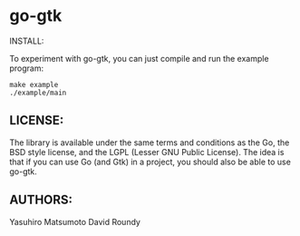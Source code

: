 go-gtk
======

INSTALL:

  To experiment with go-gtk, you can just compile and run the example
  program:

    make example
    ./example/main

LICENSE:
-------

  The library is available under the same terms and conditions as the Go, the BSD style license, and the LGPL (Lesser GNU Public License). The idea is that if you can use Go (and Gtk) in a project, you should also be able to use go-gtk.

AUTHORS:
--------

  Yasuhiro Matsumoto
  David Roundy
